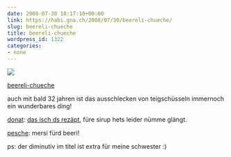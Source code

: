 ```yaml
---
date: 2008-07-30 18:17:10+00:00
link: https://habi.gna.ch/2008/07/30/beereli-chueche/
slug: beereli-chueche
title: beereli-chueche
wordpress_id: 1322
categories:
- none
---
```



  [![](https://static.flickr.com/3050/2716805913_31dff3b2af_m.jpg)](https://www.flickr.com/photos/habi/2716805913/)  

  [beereli-chueche](https://www.flickr.com/photos/habi/2716805913/)  



auch mit bald 32 jahren ist das ausschlecken von teigschüsseln immernoch ein wunderbares ding!



[donat](http://brossa-rossa.ch/): [das isch ds rezäpt](http://www.hausfrauenseite.de/rezepte/kuchen/johannisbeerkuchen/johannisbeerkuchen_vom_blech.html), füre sirup hets leider nümme glängt.  

[pesche](https://flickr.com/photos/habi/tags/pesche): mersi fürd beeri!




ps: der diminutiv im titel ist extra für meine schwester :)


  

